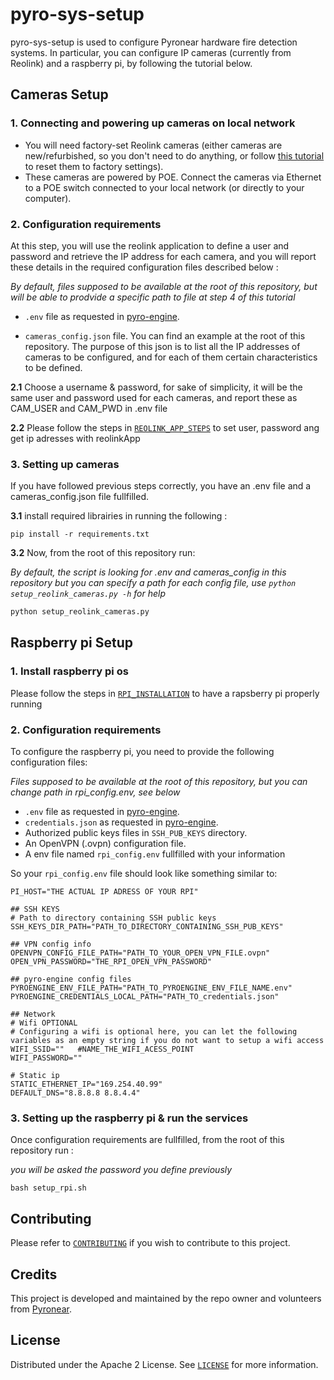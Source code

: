 # pyro-sys-setup
pyro-sys-setup is used to configure Pyronear hardware fire detection systems. In particular, you can configure IP cameras (currently from Reolink) and a raspberry pi, by following the tutorial below.

## Cameras Setup
### 1. Connecting and powering up cameras on local network
- You will need factory-set Reolink cameras (either cameras are new/refurbished, so you don't need to do anything, or follow [this tutorial](https://support.reolink.com/hc/en-us/articles/360003516613-How-to-Reset-Bullet-or-Dome-Cameras/) to reset them to factory settings).
- These cameras are powered by POE. Connect the cameras via Ethernet to a POE switch connected to your local network (or directly to your computer).

### 2. Configuration requirements
At this step, you will use the reolink application to define a user and password and retrieve the IP address for each camera, and you will report these details in the required configuration files described below : 

*By default, files supposed to be available at the root of this repository, but will be able to prodvide a specific path to file at step 4 of this tutorial*

- `.env` file as requested in [pyro-engine](https://github.com/pyronear/pyro-engine/tree/main?tab=readme-ov-file#full-docker-orchestration).
   
- `cameras_config.json` file. You can find an example at the root of this repository. The purpose of this json is to list all the IP addresses of cameras to be configured, and for each of them certain characteristics to be defined. 


**2.1** Choose a username & password, for sake of simplicity, it will be the same user and password used for each cameras, and 
report these as CAM_USER and CAM_PWD in .env file

**2.2** Please follow the steps in [`REOLINK_APP_STEPS`](REOLINK_APP_STEPS.md) to set user, password ang get ip adresses with reolinkApp

### 3. Setting up cameras
If you have followed previous steps correctly, you have an .env file and a cameras_config.json file fullfilled. 

**3.1** install required librairies in running the following : 

```
pip install -r requirements.txt
```

**3.2** Now, from the root of this repository run:
 
*By default, the script is looking for .env and cameras_config in this repository but you can specify a path for each config file, use `python setup_reolink_cameras.py -h` for help*

``` bash
python setup_reolink_cameras.py
```

## Raspberry pi Setup

### 1. Install raspberry pi os
Please follow the steps in [`RPI_INSTALLATION`](RPI_INSTALLATION.md) to have a rapsberry pi properly running

### 2. Configuration requirements

To configure the raspberry pi, you need to provide the following configuration files:

*Files supposed to be available at the root of this repository, but you can change path in rpi_config.env, see below*

- `.env` file as requested in [pyro-engine](https://github.com/pyronear/pyro-engine/tree/main?tab=readme-ov-file#full-docker-orchestration).
- `credentials.json` as requested in [pyro-engine](https://github.com/pyronear/pyro-engine/tree/main?tab=readme-ov-file#full-docker-orchestration).
- Authorized public keys files in `SSH_PUB_KEYS` directory.
- An OpenVPN (.ovpn) configuration file.
- A env file named `rpi_config.env` fullfilled with your information

So your `rpi_config.env` file should look like something similar to:

```
PI_HOST="THE ACTUAL IP ADRESS OF YOUR RPI" 

## SSH KEYS
# Path to directory containing SSH public keys
SSH_KEYS_DIR_PATH="PATH_TO_DIRECTORY_CONTAINING_SSH_PUB_KEYS"

## VPN config info
OPENVPN_CONFIG_FILE_PATH="PATH_TO_YOUR_OPEN_VPN_FILE.ovpn"
OPEN_VPN_PASSWORD="THE_RPI_OPEN_VPN_PASSWORD"

## pyro-engine config files
PYROENGINE_ENV_FILE_PATH="PATH_TO_PYROENGINE_ENV_FILE_NAME.env"
PYROENGINE_CREDENTIALS_LOCAL_PATH="PATH_TO_credentials.json"

## Network
# Wifi OPTIONAL
# Configuring a wifi is optional here, you can let the following variables as an empty string if you do not want to setup a wifi access
WIFI_SSID=""   #NAME_THE_WIFI_ACESS_POINT
WIFI_PASSWORD=""

# Static ip
STATIC_ETHERNET_IP="169.254.40.99"
DEFAULT_DNS="8.8.8.8 8.8.4.4"
```

### 3. Setting up the raspberry pi & run the services

Once configuration requirements are fullfilled, from the root of this repository run : 

*you will be asked the password you define previously*

```shell
bash setup_rpi.sh
```

## Contributing

Please refer to [`CONTRIBUTING`](CONTRIBUTING.md) if you wish to contribute to this project.

## Credits

This project is developed and maintained by the repo owner and volunteers from [Pyronear](https://pyronear.org/).

## License 
Distributed under the Apache 2 License. See [`LICENSE`](LICENSE) for more information.
